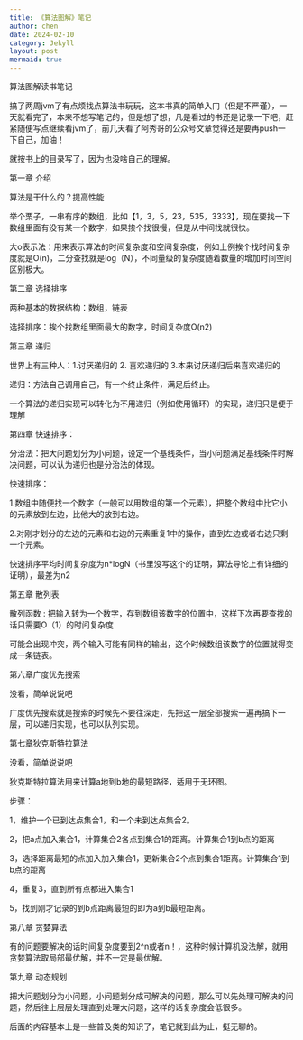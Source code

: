 ```yaml
---
title: 《算法图解》笔记
author: chen
date: 2024-02-10
category: Jekyll
layout: post
mermaid: true
---
```


算法图解读书笔记

搞了两周jvm了有点烦找点算法书玩玩，这本书真的简单入门（但是不严谨），一天就看完了，本来不想写笔记的，但是想了想，凡是看过的书还是记录一下吧，赶紧随便写点继续看jvm了，前几天看了阿秀哥的公众号文章觉得还是要再push一下自己，加油！

就按书上的目录写了，因为也没啥自己的理解。

第一章 介绍

算法是干什么的？提高性能

举个栗子，一串有序的数组，比如【1，3，5，23，535，3333】，现在要找一下数组里面有没有某一个数字，如果挨个找很慢，但是从中间找就很快。

大o表示法：用来表示算法的时间复杂度和空间复杂度，例如上例挨个找时间复杂度就是O(n)，二分查找就是log（N），不同量级的复杂度随着数量的增加时间空间区别极大。



第二章 选择排序

两种基本的数据结构：数组，链表

选择排序：挨个找数组里面最大的数字，时间复杂度O(n2)



第三章 递归

世界上有三种人：1.讨厌递归的  2. 喜欢递归的  3.本来讨厌递归后来喜欢递归的

递归：方法自己调用自己，有一个终止条件，满足后终止。

一个算法的递归实现可以转化为不用递归（例如使用循环）的实现，递归只是便于理解



第四章 快速排序：

分治法：把大问题划分为小问题，设定一个基线条件，当小问题满足基线条件时解决问题，可以认为递归也是分治法的体现。

快速排序：

1.数组中随便找一个数字（一般可以用数组的第一个元素），把整个数组中比它小的元素放到左边，比他大的放到右边。

2.对刚才划分的左边的元素和右边的元素重复1中的操作，直到左边或者右边只剩一个元素。

快速排序平均时间复杂度为n*logN（书里没写这个的证明，算法导论上有详细的证明），最差为n2



第五章 散列表

散列函数 : 把输入转为一个数字，存到数组该数字的位置中，这样下次再要查找的话只需要O（1）的时间复杂度

可能会出现冲突，两个输入可能有同样的输出，这个时候数组该数字的位置就得变成一条链表。



第六章广度优先搜索

没看，简单说说吧

广度优先搜索就是搜索的时候先不要往深走，先把这一层全部搜索一遍再搞下一层，可以递归实现，也可以队列实现。

第七章狄克斯特拉算法

没看，简单说说吧

狄克斯特拉算法用来计算a地到b地的最短路径，适用于无环图。

步骤：

1，维护一个已到达点集合1，和一个未到达点集合2。

2，把a点加入集合1，计算集合2各点到集合1的距离。计算集合1到b点的距离

3，选择距离最短的点加入加入集合1，更新集合2个点到集合1距离。计算集合1到b点的距离

4，重复3，直到所有点都进入集合1

5，找到刚才记录的到b点距离最短的即为a到b最短距离。



第八章 贪婪算法

有的问题要解决的话时间复杂度要到2^n或者n！，这种时候计算机没法解，就用贪婪算法取局部最优解，并不一定是最优解。



第九章 动态规划

把大问题划分为小问题，小问题划分成可解决的问题，那么可以先处理可解决的问题，然后往上层层处理直到处理大问题，这样的话复杂度会低很多。



后面的内容基本上是一些普及类的知识了，笔记就到此为止，挺无聊的。